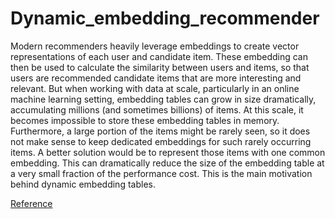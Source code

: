 # Dynamic_embedding_recommender

Modern recommenders heavily leverage embeddings to create vector representations of each user and candidate item. These embedding can then be used to calculate the similarity between users and items, so that users are recommended candidate items that are more interesting and relevant. But when working with data at scale, particularly in an online machine learning setting, embedding tables can grow in size dramatically, accumulating millions (and sometimes billions) of items. At this scale, it becomes impossible to store these embedding tables in memory. Furthermore, a large portion of the items might be rarely seen, so it does not make sense to keep dedicated embeddings for such rarely occurring items. A better solution would be to represent those items with one common embedding. This can dramatically reduce the size of the embedding table at a very small fraction of the performance cost. This is the main motivation behind dynamic embedding tables.

[Reference](https://blog.tensorflow.org/2023/04/training-recommendation-model-with-dynamic-embeddings.html?linkId=9286461)
